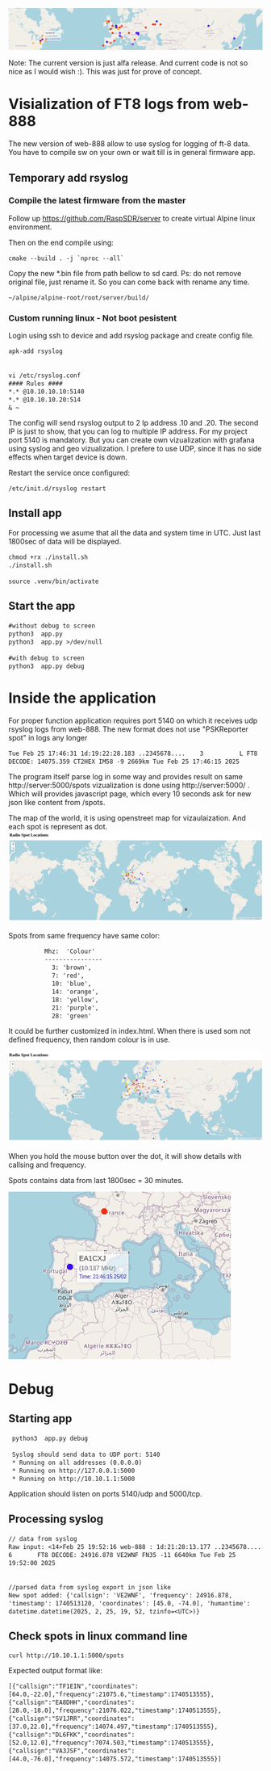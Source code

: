 ![banner view](./document/ft8-view.png "ft8 view")

Note: The current version is just alfa release. And current code is not so nice as I would wish :). This was just for prove of concept.

# Visialization of FT8 logs from web-888

The new version of web-888 allow to use syslog for logging of ft-8 data.
You have to compile sw on your own or wait till is in general firmware app.




## Temporary add rsyslog

### Compile the latest firmware from the master
Follow up https://github.com/RaspSDR/server to create virtual Alpine linux environment.

Then on the end compile using:
```
cmake --build . -j `nproc --all`
```

Copy the new *.bin file from path bellow to sd card. 
Ps: do not remove original file, just rename it.
So you can come back with rename any time.

```
~/alpine/alpine-root/root/server/build/
```



### Custom running linux - Not boot pesistent

Login using ssh to device and add rsyslog package and create config file.

```
apk-add rsyslog


vi /etc/rsyslog.conf
#### Rules ####
*.* @10.10.10.10:5140
*.* @10.10.10.20:514
& ~
```

The config will send rsyslog output to 2 Ip address .10 and .20. The second IP is just to show, 
that you can log to multiple IP address. For my project port 5140 is mandatory.
But you can create own vizualization with grafana using syslog and geo vizualization.
I prefere to use UDP, since it has no side effects when target device is down.

Restart the service once configured:
```
/etc/init.d/rsyslog restart
```


## Install app

For processing we asume that all the data and system time in UTC.
Just last 1800sec of data will be displayed.

```
chmod +rx ./install.sh
./install.sh

source .venv/bin/activate
```


## Start the app
```
#without debug to screen
python3  app.py 
python3  app.py >/dev/null

#with debug to screen
python3  app.py debug
```


# Inside the application

For proper function application requires port 5140 on which it receives udp rsyslog logs from web-888.
The new format does not use "PSKReporter spot" in logs any longer

```
Tue Feb 25 17:46:31 1d:19:22:28.183 ..2345678....    3          L FT8 DECODE: 14075.359 CT2HEX IM58 -9 2669km Tue Feb 25 17:46:15 2025
```

The program itself parse log in some way and provides result on same  http://server:5000/spots vizualization is done using
http://server:5000/ . Which will provides javascript page, which every 10 seconds ask for new json like content from /spots.

The map of the world, it is using openstreet map for vizaulaization. And each spot is represent as dot.
![world map](./document/show-all.png "world map")

Spots from same frequency have same color:
```
          Mhz:  'Colour'
          ----------------
            3: 'brown',
            7: 'red',
            10: 'blue',
            14: 'orange',
            18: 'yellow',
            21: 'purple',
            28: 'green'
```
It could be further customized in index.html.
When there is used som not defined frequency, then random colour is in use.


![detail](./document/detail.png "detail")

When you hold the mouse button over the dot, it will show details with callsing and frequency.

Spots contains data from last 1800sec = 30 minutes.

![detail time](./document/withTime.png "detail time")


# Debug


## Starting app
```
 python3  app.py debug 

 Syslog should send data to UDP port: 5140
 * Running on all addresses (0.0.0.0)
 * Running on http://127.0.0.1:5000
 * Running on http://10.10.1.1:5000
```

Application should listen on ports 5140/udp and 5000/tcp.


## Processing  syslog


```
// data from syslog
Raw input: <14>Feb 25 19:52:16 web-888 : 1d:21:28:13.177 ..2345678....       6       FT8 DECODE: 24916.878 VE2WNF FN35 -11 6640km Tue Feb 25 19:52:00 2025


//parsed data from syslog export in json like
New spot added: {'callsign': 'VE2WNF', 'frequency': 24916.878, 'timestamp': 1740513120, 'coordinates': [45.0, -74.0], 'humantime': datetime.datetime(2025, 2, 25, 19, 52, tzinfo=<UTC>)}
```


## Check spots in linux command line
```
curl http://10.10.1.1:5000/spots
```

Expected output format like:
```
[{"callsign":"TF1EIN","coordinates":[64.0,-22.0],"frequency":21075.6,"timestamp":1740513555},{"callsign":"EA8DHH","coordinates":[28.0,-18.0],"frequency":21076.022,"timestamp":1740513555},{"callsign":"SV1JRR","coordinates":[37.0,22.0],"frequency":14074.497,"timestamp":1740513555},{"callsign":"DL6FKK","coordinates":[52.0,12.0],"frequency":7074.503,"timestamp":1740513555},{"callsign":"VA3JSF","coordinates":[44.0,-76.0],"frequency":14075.572,"timestamp":1740513555}]
```